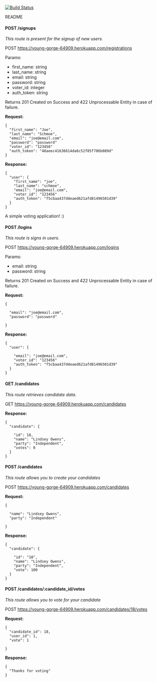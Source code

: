 [![Build Status](https://travis-ci.org/TIY-ATL-ROR-2016-Feb/markit.svg?branch=master)](https://travis-ci.org/TIY-ATL-ROR-2016-Feb/markit)

README

#### POST /signups

*This route is present for the signup of new users.*

POST https://young-gorge-64909.herokuapp.com/registrations

Params:
  * first_name: string
  * last_name: string
  * email: string
  * password: string
  * voter_id: integer
  * auth_token: string

Returns 201 Created on Success and 422 Unprocessable Entity in case of failure.

**Request:**

```
{
  "first_name": "Joe",
  "last_name": "Schmoe",
  "email": "joe@email.com",
  "password": "password"
  "voter_id": "123456"
  "auth_token": "48aeec41636614da6c52f85f706b889d"
}
```

**Response:**

```
{
  "user": {
    "first_name": "joe",
    "last_name": "schmoe",
    "email": "joe@email.com",
    "voter_id": "123456"
    "auth_token": "f5cbaa437d4eaed621afd81496501d39"
  }
}
```


A simple voting application! :)

#### POST /logins

*This route is signs in users.*

POST https://young-gorge-64909.herokuapp.com/logins

Params:
  * email: string
  * password: string

Returns 201 Created on Success and 422 Unprocessable Entity in case of failure.

**Request:**

```
{

  "email": "joe@email.com",
  "password": "password"

}
```

**Response:**

```
{
  "user": {

    "email": "joe@email.com",
    "voter_id": "123456"
    "auth_token": "f5cbaa437d4eaed621afd81496501d39"
  }
}
```
#### GET /candidates

*This route retrieves candidate data.*

GET https://young-gorge-64909.herokuapp.com/candidates


**Response:**

```
{
  "candidate": {

    "id": 18,
    "name": "Lindsey Owens",
    "party": "Independent",
    "votes": 0
  }
}
```

#### POST /candidates

*This route allows you to create your candidates*

POST https://young-gorge-64909.herokuapp.com/candidates

**Request:**

```
{

  "name": "Lindsey Owens",
  "party": "Independent"

}
```

**Response:**

```
{
  "candidate": {

    "id": "18",
    "name": "Lindsey Owens",
    "party": "Independent",
    "vote": 100
  }
}
```

#### POST /candidates/:candidate_id/votes

*This route allows you to vote for your candidate*

POST https://young-gorge-64909.herokuapp.com/candidates/18/votes

**Request:**

```
{
  "candidate_id": 18,
  "user_id": 1,
  "vote": 1

}
```

**Response:**

```
{
  "Thanks for voting"
}
```
